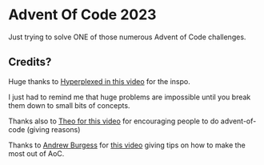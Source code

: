 # Advent Of Code 2023

Just trying to solve ONE of those numerous Advent of Code challenges.

## Credits?

Huge thanks to [Hyperplexed in this video](https://youtu.be/G9207EJySaA?si=aM-FxiBY6gzv_z4X) for the inspo.

I just had to remind me that huge problems are impossible until you break them down to small bits of concepts.

Thanks also to [Theo for this video](https://youtu.be/ddLbE9aGHno?si=YDxlVDK0rOeTU_XK) for encouraging people to do advent-of-code (giving reasons)

Thanks to [Andrew Burgess](https://github.com/andrew8088) for [this video](https://youtu.be/W-wDptwcbz4?si=tlvXobhMrU98DEzV) giving tips on how to make the most out of AoC.

